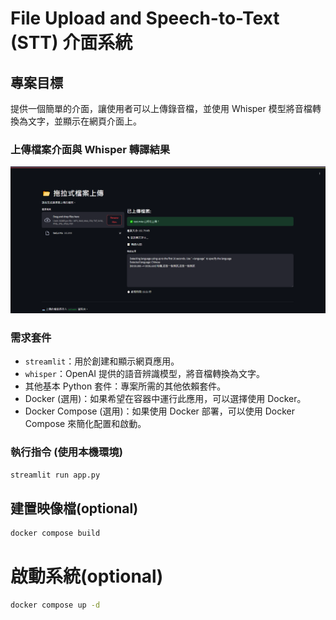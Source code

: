 # File Upload and Speech-to-Text (STT) 介面系統

## 專案目標
提供一個簡單的介面，讓使用者可以上傳錄音檔，並使用 Whisper 模型將音檔轉換為文字，並顯示在網頁介面上。



### 上傳檔案介面與 Whisper 轉譯結果
![網站介面](images/demo.png)

### 需求套件
- `streamlit`：用於創建和顯示網頁應用。
- `whisper`：OpenAI 提供的語音辨識模型，將音檔轉換為文字。
- 其他基本 Python 套件：專案所需的其他依賴套件。
- Docker (選用)：如果希望在容器中運行此應用，可以選擇使用 Docker。
- Docker Compose (選用)：如果使用 Docker 部署，可以使用 Docker Compose 來簡化配置和啟動。

### 執行指令 (使用本機環境)
```bash
streamlit run app.py
```

## 建置映像檔(optional)
```bash
docker compose build
```

# 啟動系統(optional)
```bash
docker compose up -d
```